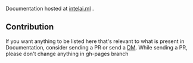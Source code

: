 Documentation hosted at [intelai.ml](intelai.ml) . 

## Contribution
If you want anything to be listed here that's relevant to what is present in Documentation, consider sending a PR or send a [DM](https://twitter.com/prajjwal_1).
While sending a PR, please don't change anything in gh-pages branch 
